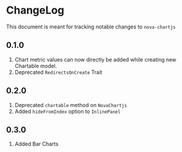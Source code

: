 # ChangeLog
This document is meant for tracking notable changes to `nova-chartjs`

## 0.1.0 
1. Chart metric values can now directly be added while creating new Chartable model. 
2. Deprecated `RedirectsOnCreate` Trait

## 0.2.0
1. Deprecated `chartable` method on `NovaChartjs`
2. Added `hideFromIndex` option to `InlinePanel`

## 0.3.0
1. Added Bar Charts
